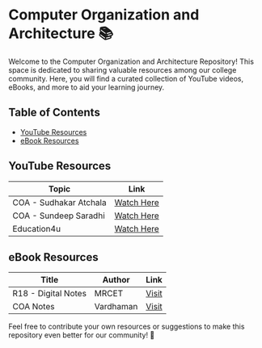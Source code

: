# Computer Organization and Architecture 📚

Welcome to the Computer Organization and Architecture Repository! This space is dedicated to sharing valuable resources among our college community. Here, you will find a curated collection of YouTube videos, eBooks, and more to aid your learning journey.

## Table of Contents

- [YouTube Resources](#youtube-resources)
- [eBook Resources](#ebook-resources)

## YouTube Resources

| Topic                          | Link                                   |
|------------------------------------|---------------------------------------------|
| COA - Sudhakar Atchala            | [Watch Here](https://www.youtube.com/watch?v=kTdvOlA2ko0&list=PLXj4XH7LcRfDXDRzSLv1FfZ-SSA38SiC0) |
| COA - Sundeep Saradhi            | [Watch Here](https://www.youtube.com/watch?v=9RXC2NS48FA&list=PLLOxZwkBK52A2pxbcDs_Mntq0QHdS-IC8) |
| Education4u          | [Watch Here](https://www.youtube.com/watch?v=v4O2cj3Oe0A&list=PLrjkTql3jnm8AcFgkc5TE_yQgeHEuKYrG) |

## eBook Resources

| Title                                               | Author          | Link                                     |
|---------------------------------------------------------|---------------------|-----------------------------------------------|
|  R18 - Digital Notes         | MRCET      | [Visit](https://mrcet.com/downloads/digital_notes/IT/R18A1201%20COA.pdf) |
|  COA Notes        | Vardhaman      | [Visit](https://vardhaman.org/wp-content/uploads/2021/03/CO.pdf) |

Feel free to contribute your own resources or suggestions to make this repository even better for our community! 🚀
